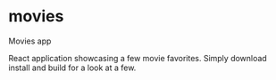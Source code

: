 # movies
Movies app

React application showcasing a few movie favorites. Simply download install and build for a look at a few.
